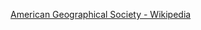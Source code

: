 ﻿[American Geographical Society - Wikipedia](https://en.wikipedia.org/wiki/American_Geographical_Society)